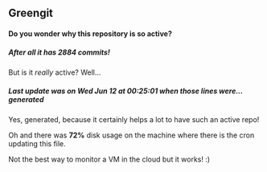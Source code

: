 ## Greengit

#### Do you wonder why this repository is so active?

##### After all it has 2884 commits!

But is it *really* active? Well...

##### Last update was on Wed Jun 12 at 00:25:01 when those lines were... generated

Yes, generated, because it certainly helps a lot to have such an active repo!

Oh and there was **72%** disk usage on the machine
where there is the cron updating this file.

Not the best way to monitor a VM in the cloud but it works! :)
